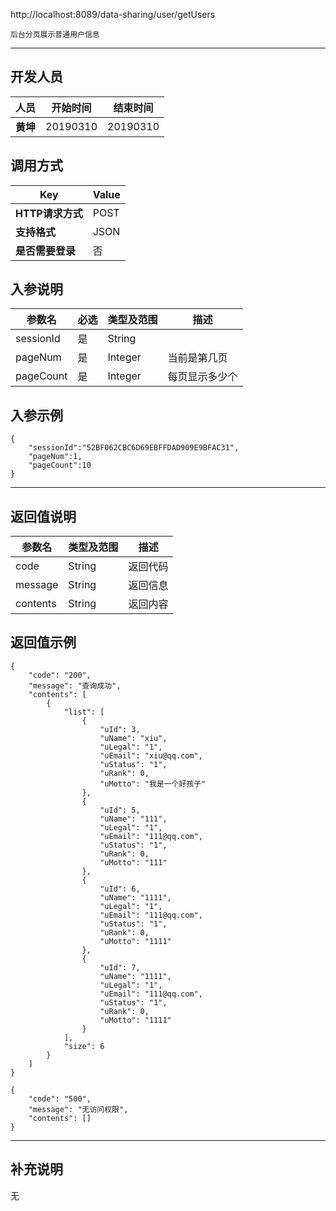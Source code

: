 http://localhost:8089/data-sharing/user/getUsers

```
后台分页展示普通用户信息
```
---
## 开发人员
| 人员     | 开始时间 | 结束时间 |
| -------- | :------: | :------: |
| **黄坤** | 20190310 | 20190310 |

## 调用方式

| Key              | Value |
| ---------------- | ----- |
| **HTTP请求方式** | POST  |
| **支持格式**     | JSON  |
| **是否需要登录** | 否    |

## 入参说明



| 参数名    | 必选 | 类型及范围 | 描述           |
| --------- | ---- | ---------- | -------------- |
| sessionId | 是   | String     |                |
| pageNum   | 是   | Integer    | 当前是第几页   |
| pageCount | 是   | Integer    | 每页显示多少个 |

## 入参示例
```
{
	"sessionId":"52BF062CBC6D69EBFFDAD909E9BFAC31",
	"pageNum":1,
	"pageCount":10
}
```

---

## 返回值说明
| 参数名      | 类型及范围  | 描述   |
| -------- | ------ | ---- |
| code     | String | 返回代码 |
| message  | String | 返回信息 |
| contents | String | 返回内容 |

## 返回值示例
```
{
    "code": "200",
    "message": "查询成功",
    "contents": [
        {
            "list": [
                {
                    "uId": 3,
                    "uName": "xiu",
                    "uLegal": "1",
                    "uEmail": "xiu@qq.com",
                    "uStatus": "1",
                    "uRank": 0,
                    "uMotto": "我是一个好孩子"
                },
                {
                    "uId": 5,
                    "uName": "111",
                    "uLegal": "1",
                    "uEmail": "111@qq.com",
                    "uStatus": "1",
                    "uRank": 0,
                    "uMotto": "111"
                },
                {
                    "uId": 6,
                    "uName": "1111",
                    "uLegal": "1",
                    "uEmail": "111@qq.com",
                    "uStatus": "1",
                    "uRank": 0,
                    "uMotto": "1111"
                },
                {
                    "uId": 7,
                    "uName": "1111",
                    "uLegal": "1",
                    "uEmail": "111@qq.com",
                    "uStatus": "1",
                    "uRank": 0,
                    "uMotto": "1111"
                }
            ],
            "size": 6
        }
    ]
}
```

```
{
    "code": "500",
    "message": "无访问权限",
    "contents": []
}
```
---

## 补充说明
无